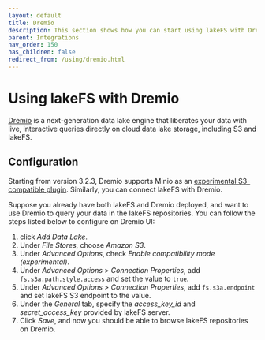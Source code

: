 ```yaml
---
layout: default
title: Dremio
description: This section shows how you can start using lakeFS with Dremio, a next-generation data lake engine.
parent: Integrations
nav_order: 150
has_children: false
redirect_from: /using/dremio.html
---
```


# Using lakeFS with Dremio
[Dremio](https://www.dremio.com/) is a next-generation data lake engine that liberates your data with live, 
interactive queries directly on cloud data lake storage, including S3 and lakeFS.

## Configuration
Starting from version 3.2.3, Dremio supports Minio as an [experimental S3-compatible plugin](https://docs.dremio.com/data-sources/s3.html#configuring-s3-for-minio).
Similarly, you can connect lakeFS with Dremio.

Suppose you already have both lakeFS and Dremio deployed, and want to use Dremio to query your data in the lakeFS repositories.
You can follow the steps listed below to configure on Dremio UI:

1. click _Add Data Lake_.
1. Under _File Stores_, choose _Amazon S3_.
1. Under _Advanced Options_, check _Enable compatibility mode (experimental)_.
1. Under _Advanced Options_ > _Connection Properties_, add `fs.s3a.path.style.access` and set the value to `true`.
1. Under _Advanced Options_ > _Connection Properties_, add `fs.s3a.endpoint` and set lakeFS S3 endpoint to the value. 
1. Under the _General_ tab, specify the _access_key_id_ and _secret_access_key_ provided by lakeFS server.
1. Click _Save_, and now you should be able to browse lakeFS repositories on Dremio.

